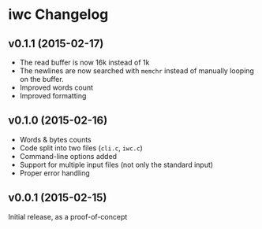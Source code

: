 # iwc Changelog

## v0.1.1 (2015-02-17)

* The read buffer is now 16k instead of 1k
* The newlines are now searched with `memchr` instead of manually looping on
  the buffer.
* Improved words count
* Improved formatting

## v0.1.0 (2015-02-16)

* Words & bytes counts
* Code split into two files (`cli.c`, `iwc.c`)
* Command-line options added
* Support for multiple input files (not only the standard input)
* Proper error handling

## v0.0.1 (2015-02-15)

Initial release, as a proof-of-concept
